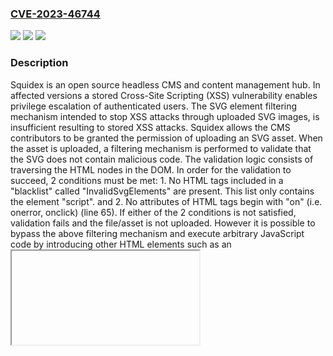 ### [CVE-2023-46744](https://cve.mitre.org/cgi-bin/cvename.cgi?name=CVE-2023-46744)
![](https://img.shields.io/static/v1?label=Product&message=squidex&color=blue)
![](https://img.shields.io/static/v1?label=Version&message=%3D%20%3C%207.9.0%20&color=brighgreen)
![](https://img.shields.io/static/v1?label=Vulnerability&message=CWE-79%3A%20Improper%20Neutralization%20of%20Input%20During%20Web%20Page%20Generation%20('Cross-site%20Scripting')&color=brighgreen)

### Description

Squidex is an open source headless CMS and content management hub. In affected versions a stored Cross-Site Scripting (XSS) vulnerability enables privilege escalation of authenticated users. The SVG element filtering mechanism intended to stop XSS attacks through uploaded SVG images, is insufficient resulting to stored XSS attacks. Squidex allows the CMS contributors to be granted the permission of uploading an SVG asset. When the asset is uploaded, a filtering mechanism is performed to validate that the SVG does not contain malicious code. The validation logic consists of traversing the HTML nodes in the DOM. In order for the validation to succeed, 2 conditions must be met: 1. No HTML tags included in a "blacklist" called "InvalidSvgElements" are present. This list only contains the element "script". and 2. No attributes of HTML tags begin with "on" (i.e. onerror, onclick) (line 65). If either of the 2 conditions is not satisfied, validation fails and the file/asset is not uploaded. However it is possible to bypass the above filtering mechanism and execute arbitrary JavaScript code by introducing other HTML elements such as an <iframe> element with a "src" attribute containing a "javascript:" value. Authenticated adversaries with the "assets.create" permission, can leverage this vulnerability to upload a malicious SVG as an asset, targeting any registered user that will attempt to open/view the asset through the Squidex CMS.

### POC

#### Reference
- https://github.com/Squidex/squidex/security/advisories/GHSA-xfr4-qg2v-7v5m
- https://github.com/Squidex/squidex/security/advisories/GHSA-xfr4-qg2v-7v5m

#### Github
No PoCs found on GitHub currently.

